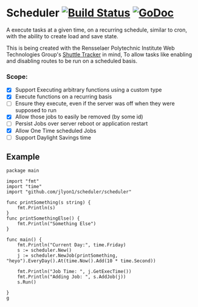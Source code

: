 # Scheduler [![Build Status](https://travis-ci.org/jlyon1/scheduler.svg?branch=master)](https://travis-ci.org/jlyon1/scheduler) [![GoDoc](https://godoc.org/github.com/jlyon1/scheduler/scheduler?status.svg)](https://godoc.org/github.com/jlyon1/scheduler/scheduler)
A execute tasks at a given time, on a recurring schedule, similar to cron, with the ability to create load and save state.

This is being created with the Rensselaer Polytechnic Institute Web Technologies Group's [Shuttle Tracker](https://github.com/wtg/shuttletracker) in mind, To allow tasks like enabling and disabling routes to be run on a scheduled basis.

### Scope:

- [X] Support Executing arbitrary functions using a custom type
- [X] Execute functions on a recurring basis
- [ ] Ensure they execute, even if the server was off when they were supposed to run
- [X] Allow those jobs to easily be removed (by some id)
- [ ] Persist Jobs over server reboot or application restart
- [X] Allow One Time scheduled Jobs
- [ ] Support Daylight Savings time

## Example

```
package main

import "fmt"
import "time"
import "github.com/jlyon1/scheduler/scheduler"

func printSomething(s string) {
	fmt.Println(s)
}
func printSomethingElse() {
	fmt.Println("Something Else")
}

func main() {
	fmt.Println("Current Day:", time.Friday)
	s := scheduler.New()
	j := scheduler.NewJob(printSomething, "heyo").EveryDay().At(time.Now().Add(10 * time.Second))

	fmt.Println("Job Time: ", j.GetExecTime())
	fmt.Println("Adding Job: ", s.AddJob(j))
	s.Run()

}
g
```
